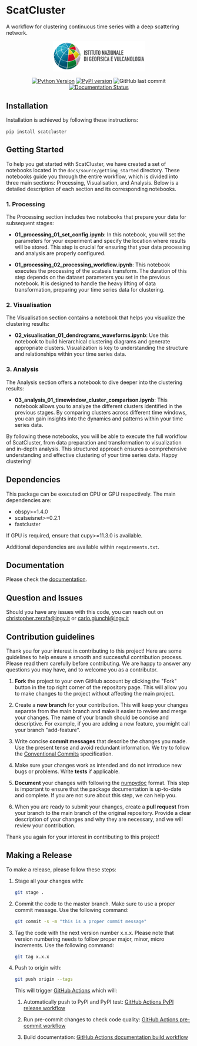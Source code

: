 # ScatCluster
A workflow for clustering continuous time series with a deep scattering network.

<div align=center>

<img src=docs/source/_static/scatcluster_text.png width=250px/>

[![Python Version](https://img.shields.io/pypi/pyversions/scatcluster)](https://pypi.org/project/scatcluster/)
[![PyPI version](https://badge.fury.io/py/scatcluster.svg)](https://badge.fury.io/py/scatcluster)
![GitHub last commit](https://img.shields.io/github/last-commit/INGV/scatcluster)
[![Documentation Status](https://readthedocs.org/projects/scatcluster/badge/?version=latest)](https://scatcluster.readthedocs.io/en/latest/?badge=latest)

</div>

## Installation
Installation is achieved by following these instructions:

`pip install scatcluster`

## Getting Started
To help you get started with ScatCluster, we have created a set of notebooks located in the `docs/source/getting_started` directory. These notebooks guide you through the entire workflow, which is divided into three main sections: Processing, Visualisation, and Analysis. Below is a detailed description of each section and its corresponding notebooks.

### 1. Processing

The Processing section includes two notebooks that prepare your data for subsequent stages:

- **01_processing_01_set_config.ipynb**: In this notebook, you will set the parameters for your experiment and specify the location where results will be stored. This step is crucial for ensuring that your data processing and analysis are properly configured.

- **01_processing_02_processing_workflow.ipynb**: This notebook executes the processing of the scatseis transform. The duration of this step depends on the dataset parameters you set in the previous notebook. It is designed to handle the heavy lifting of data transformation, preparing your time series data for clustering.

### 2. Visualisation

The Visualisation section contains a notebook that helps you visualize the clustering results:

- **02_visualisation_01_dendrograms_waveforms.ipynb**: Use this notebook to build hierarchical clustering diagrams and generate appropriate clusters. Visualization is key to understanding the structure and relationships within your time series data.

### 3. Analysis

The Analysis section offers a notebook to dive deeper into the clustering results:

- **03_analysis_01_timewindow_cluster_comparison.ipynb**: This notebook allows you to analyze the different clusters identified in the previous stages. By comparing clusters across different time windows, you can gain insights into the dynamics and patterns within your time series data.

By following these notebooks, you will be able to execute the full workflow of ScatCluster, from data preparation and transformation to visualization and in-depth analysis. This structured approach ensures a comprehensive understanding and effective clustering of your time series data. Happy clustering!


## Dependencies
This package can be executed on CPU or GPU respectively. The main dependencies are:
- obspy>=1.4.0
- scatseisnet>=0.2.1
- fastcluster

If GPU is required, ensure that cupy>=11.3.0 is available.

Additional dependencies are available within `requirements.txt`.

## Documentation

Please check the [documentation](https://scatcluster.readthedocs.io/en/latest/).

## Question and Issues
Should you have any issues with this code, you can reach out on christopher.zerafa@ingv.it or carlo.giunchi@ingv.it

## Contribution guidelines

Thank you for your interest in contributing to this project! Here are some guidelines to help ensure a smooth and successful contribution process. Please read them carefully before contributing. We are happy to answer any questions you may have, and to welcome you as a contributor.

1. __Fork__ the project to your own GitHub account by clicking the "Fork" button in the top right corner of the repository page. This will allow you to make changes to the project without affecting the main project.

2. Create a __new branch__ for your contribution. This will keep your changes separate from the main branch and make it easier to review and merge your changes. The name of your branch should be concise and descriptive. For example, if you are adding a new feature, you might call your branch "add-feature".

3. Write concise __commit messages__ that describe the changes you made. Use the present tense and avoid redundant information. We try to follow the [Conventional Commits](https://www.conventionalcommits.org/en/v1.0.0/) specification.

4. Make sure your changes work as intended and do not introduce new bugs or problems. Write __tests__ if applicable.

5. __Document__ your changes with following the [numpydoc](https://numpydoc.readthedocs.io/en/latest/format.html) format. This step is important to ensure that the package documentation is up-to-date and complete. If you are not sure about this step, we can help you.

6. When you are ready to submit your changes, create a __pull request__ from your branch to the main branch of the original repository. Provide a clear description of your changes and why they are necessary, and we will review your contribution.

Thank you again for your interest in contributing to this project!

## Making a Release

To make a release, please follow these steps:

1. Stage all your changes with:
   ```bash
   git stage .
   ```

2. Commit the code to the master branch. Make sure to use a proper commit message. Use the following command:
   ```bash
   git commit -s -m "this is a proper commit message"
   ```

3. Tag the code with the next version number x.x.x. Please note that version numbering needs to follow proper major, minor, micro increments. Use the following command:
   ```bash
   git tag x.x.x
   ```

4. Push to origin with:
   ```bash
   git push origin --tags
   ```

   This will trigger [GitHub Actions](https://github.com/INGV/ScatCluster/actions) which will:
   
   1. Automatically push to PyPI and PyPI test:
      [GitHub Actions PyPI release workflow](https://github.com/INGV/ScatCluster/actions/workflows/pypi_release.yml)
   
   2. Run pre-commit changes to check code quality:
      [GitHub Actions pre-commit workflow](https://github.com/INGV/ScatCluster/actions/workflows/pre-commit.yml)
   
   3. Build documentation:
      [GitHub Actions documentation build workflow](https://github.com/INGV/ScatCluster/actions/workflows/docs.yml)